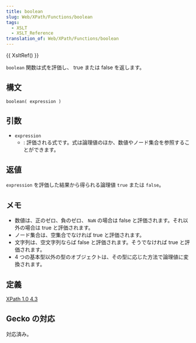 ```yaml
---
title: boolean
slug: Web/XPath/Functions/boolean
tags:
  - XSLT
  - XSLT_Reference
translation_of: Web/XPath/Functions/boolean
---
```

{{ XsltRef() }}

`boolean` 関数は式を評価し、 true または false を返します。

## 構文

```
boolean( expression )
```

## 引数

- `expression`
  - : 評価される式です。式は論理値のほか、数値やノード集合を参照することができます。

## 返値

`expression` を評価した結果から得られる論理値 `true` または `false`。

## メモ

- 数値は、正のゼロ、負のゼロ、 `NaN` の場合は false と評価されます。それ以外の場合は true と評価されます。
- ノード集合は、空集合でなければ true と評価されます。
- 文字列は、空文字列ならば false と評価されます。そうでなければ true と評価されます。
- 4 つの基本型以外の型のオブジェクトは、その型に応じた方法で論理値に変換されます。

## 定義

[XPath 1.0 4.3](http://www.w3.org/TR/xpath#function-boolean)

## Gecko の対応

対応済み。
